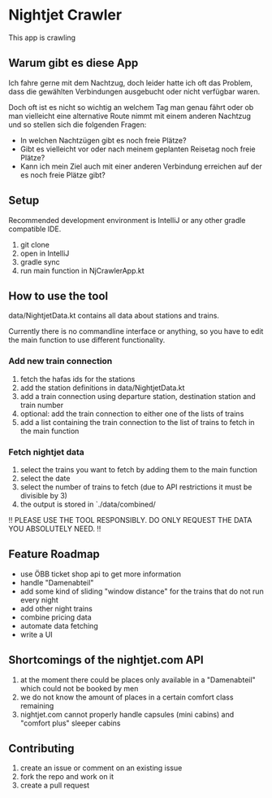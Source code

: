# Nightjet Crawler

This app is crawling

## Warum gibt es diese App

Ich fahre gerne mit dem Nachtzug, doch leider hatte ich oft das Problem, dass die gewählten Verbindungen
ausgebucht oder nicht verfügbar waren.

Doch oft ist es nicht so wichtig an welchem Tag man genau fährt oder ob man vielleicht eine alternative
Route nimmt mit einem anderen Nachtzug und so stellen sich die folgenden Fragen:
- In welchen Nachtzügen gibt es noch freie Plätze?
- Gibt es vielleicht vor oder nach meinem geplanten Reisetag noch freie Plätze?
- Kann ich mein Ziel auch mit einer anderen Verbindung erreichen auf der es noch freie Plätze gibt?

## Setup 

Recommended development environment is IntelliJ or any other gradle compatible IDE.

1. git clone
2. open in IntelliJ
3. gradle sync 
4. run main function in NjCrawlerApp.kt

## How to use the tool

data/NightjetData.kt contains all data about stations and trains.

Currently there is no commandline interface or anything, so you have to edit the 
main function to use different functionality.

### Add new train connection

1. fetch the hafas ids for the stations
2. add the station definitions in data/NightjetData.kt
3. add a train connection using departure station, destination station and train number
4. optional: add the train connection to either one of the lists of trains
5. add a list containing the train connection to the list of trains to fetch in the main function

### Fetch nightjet data

1. select the trains you want to fetch by adding them to the main function
2. select the date 
3. select the number of trains to fetch (due to API restrictions it must be divisible by 3)
4. the output is stored in `./data/combined/

‼ PLEASE USE THE TOOL RESPONSIBLY. DO ONLY REQUEST THE DATA YOU ABSOLUTELY NEED. ‼

## Feature Roadmap

- use ÖBB ticket shop api to get more information  
- handle "Damenabteil"  
- add some kind of sliding "window distance" for the trains that do not run every night
- add other night trains
- combine pricing data
- automate data fetching
- write a UI

## Shortcomings of the nightjet.com API

1. at the moment there could be places only available in a "Damenabteil" which could not be booked by men
2. we do not know the amount of places in a certain comfort class remaining
3. nightjet.com cannot properly handle capsules (mini cabins) and "comfort plus" sleeper cabins

## Contributing

1. create an issue or comment on an existing issue
2. fork the repo and work on it
3. create a pull request

